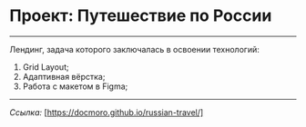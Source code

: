 # Проект: Путешествие по России  
-----------------------------------------------------------  
Лендинг, задача которого заключалась в освоении технологий:  
1. Grid Layout;  
2. Адаптивная вёрстка;  
3. Работа с макетом в Figma;
-----------------------------------------------------------  
*Ссылка:* [https://docmoro.github.io/russian-travel/]
